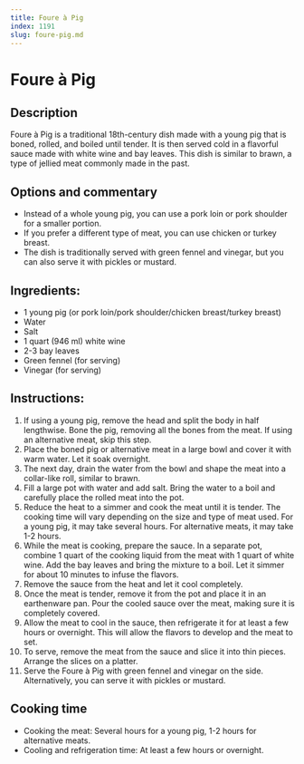 ```yaml
---
title: Foure à Pig
index: 1191
slug: foure-pig.md
---
```


# Foure à Pig

## Description
Foure à Pig is a traditional 18th-century dish made with a young pig that is boned, rolled, and boiled until tender. It is then served cold in a flavorful sauce made with white wine and bay leaves. This dish is similar to brawn, a type of jellied meat commonly made in the past.

## Options and commentary
- Instead of a whole young pig, you can use a pork loin or pork shoulder for a smaller portion.
- If you prefer a different type of meat, you can use chicken or turkey breast.
- The dish is traditionally served with green fennel and vinegar, but you can also serve it with pickles or mustard.

## Ingredients:
- 1 young pig (or pork loin/pork shoulder/chicken breast/turkey breast)
- Water
- Salt
- 1 quart (946 ml) white wine
- 2-3 bay leaves
- Green fennel (for serving)
- Vinegar (for serving)

## Instructions:
1. If using a young pig, remove the head and split the body in half lengthwise. Bone the pig, removing all the bones from the meat. If using an alternative meat, skip this step.
2. Place the boned pig or alternative meat in a large bowl and cover it with warm water. Let it soak overnight.
3. The next day, drain the water from the bowl and shape the meat into a collar-like roll, similar to brawn.
4. Fill a large pot with water and add salt. Bring the water to a boil and carefully place the rolled meat into the pot.
5. Reduce the heat to a simmer and cook the meat until it is tender. The cooking time will vary depending on the size and type of meat used. For a young pig, it may take several hours. For alternative meats, it may take 1-2 hours.
6. While the meat is cooking, prepare the sauce. In a separate pot, combine 1 quart of the cooking liquid from the meat with 1 quart of white wine. Add the bay leaves and bring the mixture to a boil. Let it simmer for about 10 minutes to infuse the flavors.
7. Remove the sauce from the heat and let it cool completely.
8. Once the meat is tender, remove it from the pot and place it in an earthenware pan. Pour the cooled sauce over the meat, making sure it is completely covered.
9. Allow the meat to cool in the sauce, then refrigerate it for at least a few hours or overnight. This will allow the flavors to develop and the meat to set.
10. To serve, remove the meat from the sauce and slice it into thin pieces. Arrange the slices on a platter.
11. Serve the Foure à Pig with green fennel and vinegar on the side. Alternatively, you can serve it with pickles or mustard.

## Cooking time
- Cooking the meat: Several hours for a young pig, 1-2 hours for alternative meats.
- Cooling and refrigeration time: At least a few hours or overnight.